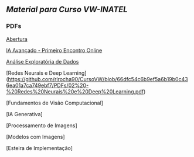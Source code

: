 ## *Material para Curso VW-INATEL*

### PDFs
[Abertura](https://github.com/rlrocha90/CursoVW/blob/806fff7790b10d1682b22e15776b9fdbf858210a/PDFs/00%20-%20Abertura.pdf)  

[IA Avançado - Primeiro Encontro Online](https://github.com/rlrocha90/CursoVW/blob/5d1ccaad040fbcaf36a15d759db9c86af6b67401/PDFs/00%20-%20IA%20Avan%C3%A7ado%20-%20Introdu%C3%A7%C3%A3o.pdf)  

[Análise Exploratória de Dados](https://github.com/rlrocha90/CursoVW/blob/e49e4098ba7bf3aa8be608d406a1d0207ae8a7ac/PDFs/01%20-%20An%C3%A1lise%20Explorat%C3%B3ria%20de%20Dados.pdf) 

[Redes Neurais e Deep Learning]
(https://github.com/rlrocha90/CursoVW/blob/66dfc54c6b9ef5a6b19b0c436ea01a7ca749ebf7/PDFs/02%20-%20Redes%20Neurais%20e%20Deep%20Learning.pdf)

[Fundamentos de Visão Computacional]

[IA Generativa]

[Processamento de Imagens]

[Modelos com Imagens]

[Esteira de Implementação]
